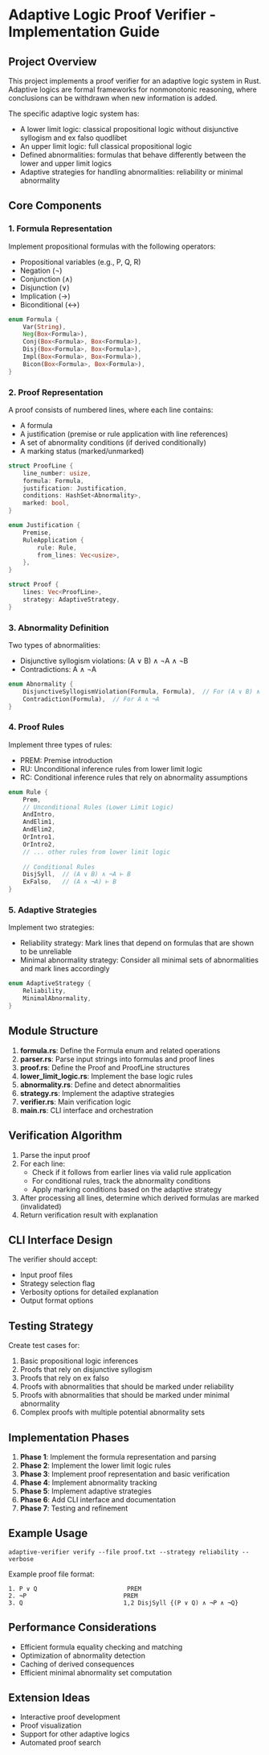 # Adaptive Logic Proof Verifier - Implementation Guide

## Project Overview

This project implements a proof verifier for an adaptive logic system in Rust. Adaptive logics are formal frameworks for nonmonotonic reasoning, where conclusions can be withdrawn when new information is added.

The specific adaptive logic system has:
- A lower limit logic: classical propositional logic without disjunctive syllogism and ex falso quodlibet
- An upper limit logic: full classical propositional logic
- Defined abnormalities: formulas that behave differently between the lower and upper limit logics
- Adaptive strategies for handling abnormalities: reliability or minimal abnormality

## Core Components

### 1. Formula Representation

Implement propositional formulas with the following operators:
- Propositional variables (e.g., P, Q, R)
- Negation (¬)
- Conjunction (∧)
- Disjunction (∨)
- Implication (→)
- Biconditional (↔)

```rust
enum Formula {
    Var(String),
    Neg(Box<Formula>),
    Conj(Box<Formula>, Box<Formula>),
    Disj(Box<Formula>, Box<Formula>),
    Impl(Box<Formula>, Box<Formula>),
    Bicon(Box<Formula>, Box<Formula>),
}
```

### 2. Proof Representation

A proof consists of numbered lines, where each line contains:
- A formula
- A justification (premise or rule application with line references)
- A set of abnormality conditions (if derived conditionally)
- A marking status (marked/unmarked)

```rust
struct ProofLine {
    line_number: usize,
    formula: Formula,
    justification: Justification,
    conditions: HashSet<Abnormality>,
    marked: bool,
}

enum Justification {
    Premise,
    RuleApplication {
        rule: Rule,
        from_lines: Vec<usize>,
    },
}

struct Proof {
    lines: Vec<ProofLine>,
    strategy: AdaptiveStrategy,
}
```

### 3. Abnormality Definition

Two types of abnormalities:
- Disjunctive syllogism violations: (A ∨ B) ∧ ¬A ∧ ¬B
- Contradictions: A ∧ ¬A

```rust
enum Abnormality {
    DisjunctiveSyllogismViolation(Formula, Formula),  // For (A ∨ B) ∧ ¬A ∧ ¬B
    Contradiction(Formula),  // For A ∧ ¬A
}
```

### 4. Proof Rules

Implement three types of rules:
- PREM: Premise introduction
- RU: Unconditional inference rules from lower limit logic
- RC: Conditional inference rules that rely on abnormality assumptions

```rust
enum Rule {
    Prem,
    // Unconditional Rules (Lower Limit Logic)
    AndIntro,
    AndElim1,
    AndElim2,
    OrIntro1,
    OrIntro2,
    // ... other rules from lower limit logic
    
    // Conditional Rules
    DisjSyll,  // (A ∨ B) ∧ ¬A ⊢ B
    ExFalso,   // (A ∧ ¬A) ⊢ B
}
```

### 5. Adaptive Strategies

Implement two strategies:
- Reliability strategy: Mark lines that depend on formulas that are shown to be unreliable
- Minimal abnormality strategy: Consider all minimal sets of abnormalities and mark lines accordingly

```rust
enum AdaptiveStrategy {
    Reliability,
    MinimalAbnormality,
}
```

## Module Structure

1. **formula.rs**: Define the Formula enum and related operations
2. **parser.rs**: Parse input strings into formulas and proof lines
3. **proof.rs**: Define the Proof and ProofLine structures
4. **lower_limit_logic.rs**: Implement the base logic rules
5. **abnormality.rs**: Define and detect abnormalities
6. **strategy.rs**: Implement the adaptive strategies
7. **verifier.rs**: Main verification logic
8. **main.rs**: CLI interface and orchestration

## Verification Algorithm

1. Parse the input proof
2. For each line:
   - Check if it follows from earlier lines via valid rule application
   - For conditional rules, track the abnormality conditions
   - Apply marking conditions based on the adaptive strategy
3. After processing all lines, determine which derived formulas are marked (invalidated)
4. Return verification result with explanation

## CLI Interface Design

The verifier should accept:
- Input proof files
- Strategy selection flag
- Verbosity options for detailed explanation
- Output format options

## Testing Strategy

Create test cases for:
1. Basic propositional logic inferences
2. Proofs that rely on disjunctive syllogism
3. Proofs that rely on ex falso
4. Proofs with abnormalities that should be marked under reliability
5. Proofs with abnormalities that should be marked under minimal abnormality
6. Complex proofs with multiple potential abnormality sets

## Implementation Phases

1. **Phase 1**: Implement the formula representation and parsing
2. **Phase 2**: Implement the lower limit logic rules
3. **Phase 3**: Implement proof representation and basic verification
4. **Phase 4**: Implement abnormality tracking
5. **Phase 5**: Implement adaptive strategies
6. **Phase 6**: Add CLI interface and documentation
7. **Phase 7**: Testing and refinement

## Example Usage

```
adaptive-verifier verify --file proof.txt --strategy reliability --verbose
```

Example proof file format:
```
1. P ∨ Q                         PREM
2. ¬P                           PREM
3. Q                            1,2 DisjSyll {(P ∨ Q) ∧ ¬P ∧ ¬Q}
```

## Performance Considerations

- Efficient formula equality checking and matching
- Optimization of abnormality detection
- Caching of derived consequences
- Efficient minimal abnormality set computation

## Extension Ideas

- Interactive proof development
- Proof visualization
- Support for other adaptive logics
- Automated proof search